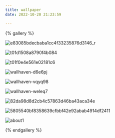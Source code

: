 ```yaml
---
title: wallpaper
date: 2022-10-20 21:23:59

---
```


{% gallery %}

![e83085bdecbaba1cc4f33235876d3146_r](../../photo/background/e83085bdecbaba1cc4f33235876d3146_r.jpg)

![t01d1508a8790f4b084](../../photo/background/t01d1508a8790f4b084.jpg)

![t01f0e4e561e02181c6](../../photo/background/t01f0e4e561e02181c6.jpg)

![wallhaven-d6e6pj](../../photo/background/wallhaven-d6e6pj.png)

![wallhaven-vqyq98](../../photo/background/wallhaven-vqyq98.png)

![wallhaven-weleq7](../../photo/background/wallhaven-weleq7.png)

![82da98d8d2cb4c57863d46ba43aca34e](../../photo/background/82da98d8d2cb4c57863d46ba43aca34e.png)

![5805540bf8358639cfbbf42e92abab4914df2411](../../photo/background/5805540bf8358639cfbbf42e92abab4914df2411.jpg)

![about1](../../photo/background/about1.jpg)

{% endgallery %}
